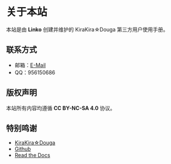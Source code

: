 # 关于本站

本站是由 **Linko** 创建并维护的 KiraKira☆Douga 第三方用户使用手册。

## 联系方式

- 邮箱：[E-Mail](mailto:limebow2@gmail.com)
- QQ：956150686

## 版权声明

本站所有内容均遵循 **CC BY-NC-SA 4.0** 协议。

## 特别鸣谢

- [KiraKira☆Douga](https://kirakira.moe/)
- [Github](https://github.com/)
- [Read the Docs](https://readthedocs.org/)